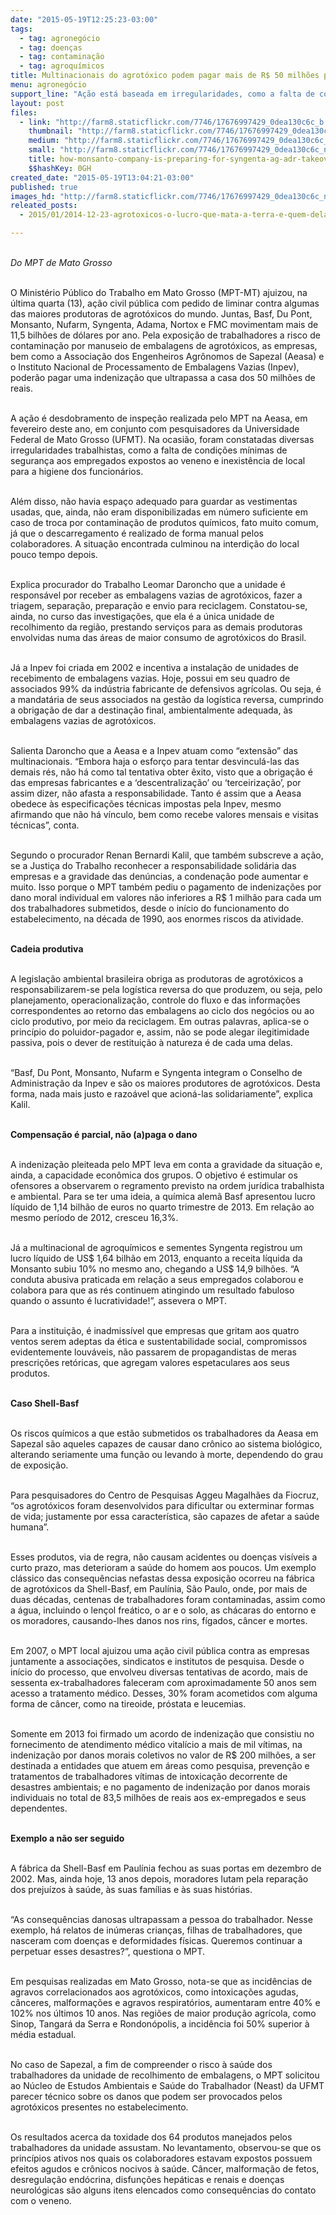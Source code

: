 ```yaml
---
date: "2015-05-19T12:25:23-03:00"
tags:
  - tag: agronegócio
  - tag: doenças
  - tag: contaminação
  - tag: agroquímicos
title: Multinacionais do agrotóxico podem pagar mais de R$ 50 milhões por expor trabalhadores à contaminação
menu: agronegócio
support_line: "Ação está baseada em irregularidades, como a falta de condições mínimas de segurança e inexistência de local para a higiene dos funcionários."
layout: post
files:
  - link: "http://farm8.staticflickr.com/7746/17676997429_0dea130c6c_b.jpg"
    thumbnail: "http://farm8.staticflickr.com/7746/17676997429_0dea130c6c_t.jpg"
    medium: "http://farm8.staticflickr.com/7746/17676997429_0dea130c6c_z.jpg"
    small: "http://farm8.staticflickr.com/7746/17676997429_0dea130c6c_n.jpg"
    title: how-monsanto-company-is-preparing-for-syngenta-ag-adr-takeover.jpg
    $$hashKey: 0GH
created_date: "2015-05-19T13:04:21-03:00"
published: true
images_hd: "http://farm8.staticflickr.com/7746/17676997429_0dea130c6c_n.jpg"
releated_posts:
  - 2015/01/2014-12-23-agrotoxicos-o-lucro-que-mata-a-terra-e-quem-dela-vive.md

---
```

<p><br />
<em>Do MPT de Mato Grosso</em><br />
&nbsp;</p>

<p>O Minist&eacute;rio P&uacute;blico do Trabalho em Mato Grosso (MPT-MT) ajuizou, na &uacute;ltima quarta (13), a&ccedil;&atilde;o civil p&uacute;blica com pedido de liminar contra algumas das maiores produtoras de agrot&oacute;xicos do mundo. Juntas, Basf, Du Pont, Monsanto, Nufarm, Syngenta, Adama, Nortox e FMC movimentam mais de 11,5 bilh&otilde;es de d&oacute;lares por ano. Pela exposi&ccedil;&atilde;o de trabalhadores a risco de contamina&ccedil;&atilde;o por manuseio de embalagens de agrot&oacute;xicos, as empresas, bem como a Associa&ccedil;&atilde;o dos Engenheiros Agr&ocirc;nomos de Sapezal (Aeasa) e o Instituto Nacional de Processamento de Embalagens Vazias (Inpev), poder&atilde;o pagar uma indeniza&ccedil;&atilde;o que ultrapassa a casa dos 50 milh&otilde;es de reais.</p>

<p><br />
A a&ccedil;&atilde;o &eacute; desdobramento de inspe&ccedil;&atilde;o realizada pelo MPT na Aeasa, em fevereiro deste ano, em conjunto com pesquisadores da Universidade Federal de Mato Grosso (UFMT). Na ocasi&atilde;o, foram constatadas diversas irregularidades trabalhistas, como a falta de condi&ccedil;&otilde;es m&iacute;nimas de seguran&ccedil;a aos empregados expostos ao veneno e inexist&ecirc;ncia de local para a higiene dos funcion&aacute;rios.</p>

<p><br />
Al&eacute;m disso, n&atilde;o havia espa&ccedil;o adequado para guardar as vestimentas usadas, que, ainda, n&atilde;o eram disponibilizadas em n&uacute;mero suficiente em caso de troca por contamina&ccedil;&atilde;o de produtos qu&iacute;micos, fato muito comum, j&aacute; que o descarregamento &eacute; realizado de forma manual pelos colaboradores. A situa&ccedil;&atilde;o encontrada culminou na interdi&ccedil;&atilde;o do local pouco tempo depois.</p>

<p><br />
Explica procurador do Trabalho Leomar Daroncho que a unidade &eacute; respons&aacute;vel por receber as embalagens vazias de agrot&oacute;xicos, fazer a triagem, separa&ccedil;&atilde;o, prepara&ccedil;&atilde;o e envio para reciclagem. Constatou-se, ainda, no curso das investiga&ccedil;&otilde;es, que ela &eacute; a &uacute;nica unidade de recolhimento da regi&atilde;o, prestando servi&ccedil;os para as demais produtoras envolvidas numa das &aacute;reas de maior consumo de agrot&oacute;xicos do Brasil.</p>

<p><br />
J&aacute; a Inpev foi criada em 2002 e incentiva a instala&ccedil;&atilde;o de unidades de recebimento de embalagens vazias. Hoje, possui em seu quadro de associados 99% da ind&uacute;stria fabricante de defensivos agr&iacute;colas. Ou seja, &eacute; a mandat&aacute;ria de seus associados na gest&atilde;o da log&iacute;stica reversa, cumprindo a obriga&ccedil;&atilde;o de dar a destina&ccedil;&atilde;o final, ambientalmente adequada, &agrave;s embalagens vazias de agrot&oacute;xicos.</p>

<p><br />
Salienta Daroncho que a Aeasa e a Inpev atuam como &ldquo;extens&atilde;o&rdquo; das multinacionais. &ldquo;Embora haja o esfor&ccedil;o para tentar desvincul&aacute;-las das demais r&eacute;s, n&atilde;o h&aacute; como tal tentativa obter &ecirc;xito, visto que a obriga&ccedil;&atilde;o &eacute; das empresas fabricantes e a &lsquo;descentraliza&ccedil;&atilde;o&rsquo; ou &lsquo;terceiriza&ccedil;&atilde;o&rsquo;, por assim dizer, n&atilde;o afasta a responsabilidade. Tanto &eacute; assim que a Aeasa obedece &agrave;s especifica&ccedil;&otilde;es t&eacute;cnicas impostas pela Inpev, mesmo afirmando que n&atilde;o h&aacute; v&iacute;nculo, bem como recebe valores mensais e visitas t&eacute;cnicas&rdquo;, conta.</p>

<p><br />
Segundo o procurador Renan Bernardi Kalil, que tamb&eacute;m subscreve a a&ccedil;&atilde;o, se a Justi&ccedil;a do Trabalho reconhecer a responsabilidade solid&aacute;ria das empresas e a gravidade das den&uacute;ncias, a condena&ccedil;&atilde;o pode aumentar e muito. Isso porque o MPT tamb&eacute;m pediu o pagamento de indeniza&ccedil;&otilde;es por dano moral individual em valores n&atilde;o inferiores a R$ 1 milh&atilde;o para cada um dos trabalhadores submetidos, desde o in&iacute;cio do funcionamento do estabelecimento, na d&eacute;cada de 1990, aos enormes riscos da atividade.</p>

<p><br />
<strong>Cadeia produtiva</strong></p>

<p><br />
A legisla&ccedil;&atilde;o ambiental brasileira obriga as produtoras de agrot&oacute;xicos a responsabilizarem-se pela log&iacute;stica reversa do que produzem, ou seja, pelo planejamento, operacionaliza&ccedil;&atilde;o, controle do fluxo e das informa&ccedil;&otilde;es correspondentes ao retorno das embalagens ao ciclo dos neg&oacute;cios ou ao ciclo produtivo, por meio da reciclagem. Em outras palavras, aplica-se o princ&iacute;pio do poluidor-pagador e, assim, n&atilde;o se pode alegar ilegitimidade passiva, pois o dever de restitui&ccedil;&atilde;o &agrave; natureza &eacute; de cada uma delas.</p>

<p><br />
&ldquo;Basf, Du Pont, Monsanto, Nufarm e Syngenta integram o Conselho de Administra&ccedil;&atilde;o da Inpev e s&atilde;o os maiores produtores de agrot&oacute;xicos. Desta forma, nada mais justo e razo&aacute;vel que acion&aacute;-las solidariamente&rdquo;, explica Kalil.</p>

<p><br />
<strong>Compensa&ccedil;&atilde;o &eacute; parcial, n&atilde;o (a)paga o dano</strong></p>

<p><br />
A indeniza&ccedil;&atilde;o pleiteada pelo MPT leva em conta a gravidade da situa&ccedil;&atilde;o e, ainda, a capacidade econ&ocirc;mica dos grupos. O objetivo &eacute; estimular os ofensores a observarem o regramento previsto na ordem jur&iacute;dica trabalhista e ambiental. Para se ter uma ideia, a qu&iacute;mica alem&atilde; Basf apresentou lucro l&iacute;quido de 1,14 bilh&atilde;o de euros no quarto trimestre de 2013. Em rela&ccedil;&atilde;o ao mesmo per&iacute;odo de 2012, cresceu 16,3%.</p>

<p><br />
J&aacute; a multinacional de agroqu&iacute;micos e sementes Syngenta registrou um lucro l&iacute;quido de US$ 1,64 bilh&atilde;o em 2013, enquanto a receita l&iacute;quida da Monsanto subiu 10% no mesmo ano, chegando a US$ 14,9 bilh&otilde;es. &ldquo;A conduta abusiva praticada em rela&ccedil;&atilde;o a seus empregados colaborou e colabora para que as r&eacute;s continuem atingindo um resultado fabuloso quando o assunto &eacute; lucratividade!&rdquo;, assevera o MPT.</p>

<p><br />
Para a institui&ccedil;&atilde;o, &eacute; inadmiss&iacute;vel que empresas que gritam aos quatro ventos serem adeptas da &eacute;tica e sustentabilidade social, compromissos evidentemente louv&aacute;veis, n&atilde;o passarem de propagandistas de meras prescri&ccedil;&otilde;es ret&oacute;ricas, que agregam valores espetaculares aos seus produtos.</p>

<p><br />
<strong>Caso Shell-Basf</strong></p>

<p><br />
Os riscos qu&iacute;micos a que est&atilde;o submetidos os trabalhadores da Aeasa em Sapezal s&atilde;o aqueles capazes de causar dano cr&ocirc;nico ao sistema biol&oacute;gico, alterando seriamente uma fun&ccedil;&atilde;o ou levando &agrave; morte, dependendo do grau de exposi&ccedil;&atilde;o.</p>

<p><br />
Para pesquisadores do Centro de Pesquisas Aggeu Magalh&atilde;es da Fiocruz, &ldquo;os agrot&oacute;xicos foram desenvolvidos para dificultar ou exterminar formas de vida; justamente por essa caracter&iacute;stica, s&atilde;o capazes de afetar a sa&uacute;de humana&rdquo;.</p>

<p><br />
Esses produtos, via de regra, n&atilde;o causam acidentes ou doen&ccedil;as vis&iacute;veis a curto prazo, mas deterioram a sa&uacute;de do homem aos poucos. Um exemplo cl&aacute;ssico das consequ&ecirc;ncias nefastas dessa exposi&ccedil;&atilde;o ocorreu na f&aacute;brica de agrot&oacute;xicos da Shell-Basf, em Paul&iacute;nia, S&atilde;o Paulo, onde, por mais de duas d&eacute;cadas, centenas de trabalhadores foram contaminadas, assim como a &aacute;gua, incluindo o len&ccedil;ol fre&aacute;tico, o ar e o solo, as ch&aacute;caras do entorno e os moradores, causando-lhes danos nos rins, f&iacute;gados, c&acirc;ncer e mortes.</p>

<p><br />
Em 2007, o MPT local ajuizou uma a&ccedil;&atilde;o civil p&uacute;blica contra as empresas juntamente a associa&ccedil;&otilde;es, sindicatos e institutos de pesquisa. Desde o in&iacute;cio do processo, que envolveu diversas tentativas de acordo, mais de sessenta ex-trabalhadores faleceram com aproximadamente 50 anos sem acesso a tratamento m&eacute;dico. Desses, 30% foram acometidos com alguma forma de c&acirc;ncer, como na tireoide, pr&oacute;stata e leucemias.</p>

<p><br />
Somente em 2013 foi firmado um acordo de indeniza&ccedil;&atilde;o que consistiu no fornecimento de atendimento m&eacute;dico vital&iacute;cio a mais de mil v&iacute;timas, na indeniza&ccedil;&atilde;o por danos morais coletivos no valor de R$ 200 milh&otilde;es, a ser destinada a entidades que atuem em &aacute;reas como pesquisa, preven&ccedil;&atilde;o e tratamentos de trabalhadores v&iacute;timas de intoxica&ccedil;&atilde;o decorrente de desastres ambientais; e no pagamento de indeniza&ccedil;&atilde;o por danos morais individuais no total de 83,5 milh&otilde;es de reais aos ex-empregados e seus dependentes.</p>

<p><br />
<strong>Exemplo a n&atilde;o ser seguido</strong></p>

<p><br />
A f&aacute;brica da Shell-Basf em Paul&iacute;nia fechou as suas portas em dezembro de 2002. Mas, ainda hoje, 13 anos depois, moradores lutam pela repara&ccedil;&atilde;o dos preju&iacute;zos &agrave; sa&uacute;de, &agrave;s suas fam&iacute;lias e &agrave;s suas hist&oacute;rias.</p>

<p><br />
&ldquo;As consequ&ecirc;ncias danosas ultrapassam a pessoa do trabalhador. Nesse exemplo, h&aacute; relatos de in&uacute;meras crian&ccedil;as, filhas de trabalhadores, que nasceram com doen&ccedil;as e deformidades f&iacute;sicas. Queremos continuar a perpetuar esses desastres?&rdquo;, questiona o MPT.</p>

<p><br />
Em pesquisas realizadas em Mato Grosso, nota-se que as incid&ecirc;ncias de agravos correlacionados aos agrot&oacute;xicos, como intoxica&ccedil;&otilde;es agudas, c&acirc;nceres, malforma&ccedil;&otilde;es e agravos respirat&oacute;rios, aumentaram entre 40% e 102% nos &uacute;ltimos 10 anos. Nas regi&otilde;es de maior produ&ccedil;&atilde;o agr&iacute;cola, como Sinop, Tangar&aacute; da Serra e Rondon&oacute;polis, a incid&ecirc;ncia foi 50% superior &agrave; m&eacute;dia estadual.</p>

<p><br />
No caso de Sapezal, a fim de compreender o risco &agrave; sa&uacute;de dos trabalhadores da unidade de recolhimento de embalagens, o MPT solicitou ao N&uacute;cleo de Estudos Ambientais e Sa&uacute;de do Trabalhador (Neast) da UFMT parecer t&eacute;cnico sobre os danos que podem ser provocados pelos agrot&oacute;xicos presentes no estabelecimento.</p>

<p><br />
Os resultados acerca da toxidade dos 64 produtos manejados pelos trabalhadores da unidade assustam. No levantamento, observou-se que os princ&iacute;pios ativos nos quais os colaboradores estavam expostos possuem efeitos agudos e cr&ocirc;nicos nocivos &agrave; sa&uacute;de. C&acirc;ncer, malforma&ccedil;&atilde;o de fetos, desregula&ccedil;&atilde;o end&oacute;crina, disfun&ccedil;&otilde;es hep&aacute;ticas e renais e doen&ccedil;as neurol&oacute;gicas s&atilde;o alguns itens elencados como consequ&ecirc;ncias do contato com o veneno.</p>
